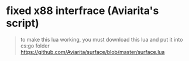 # fixed x88 interfrace (Aviarita's script)
> to make this lua working, you must download this lua and put it into cs:go folder
https://github.com/Aviarita/surface/blob/master/surface.lua

